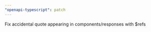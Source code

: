 ```yaml
---
"openapi-typescript": patch
---
```


Fix accidental quote appearing in components/responses with $refs
